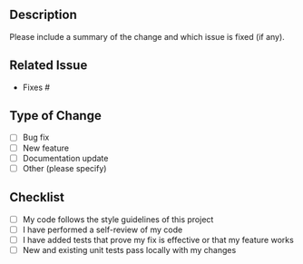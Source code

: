 ## Description
Please include a summary of the change and which issue is fixed (if any).

## Related Issue
- Fixes #<issue-number>

## Type of Change
- [ ] Bug fix
- [ ] New feature
- [ ] Documentation update
- [ ] Other (please specify)

## Checklist
- [ ] My code follows the style guidelines of this project
- [ ] I have performed a self-review of my code
- [ ] I have added tests that prove my fix is effective or that my feature works
- [ ] New and existing unit tests pass locally with my changes
